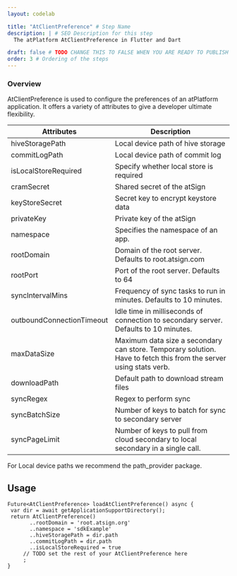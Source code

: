 ```yaml
---
layout: codelab

title: "AtClientPreference" # Step Name
description: | # SEO Description for this step
  The atPlatform AtClientPreference in Flutter and Dart

draft: false # TODO CHANGE THIS TO FALSE WHEN YOU ARE READY TO PUBLISH THE PAGE
order: 3 # Ordering of the steps
---
```


### Overview

AtClientPreference is used to configure the preferences of an atPlatform application. It offers a variety of attributes to give a developer ultimate flexibility.

| Attributes                | Description                                                                                                       |
| ------------------------- | ----------------------------------------------------------------------------------------------------------------- |
| hiveStoragePath           | Local device path of hive storage                                                                                 |
| commitLogPath             | Local device path of commit log                                                                                   |
| isLocalStoreRequired      | Specify whether local store is required                                                                           |
| cramSecret                | Shared secret of the atSign                                                                                       |
| keyStoreSecret            | Secret key to encrypt keystore data                                                                               |
| privateKey                | Private key of the atSign                                                                                         |
| namespace                 | Specifies the namespace of an app.                                                                                |
| rootDomain                | Domain of the root server. Defaults to root.atsign.com                                                            |
| rootPort                  | Port of the root server. Defaults to 64                                                                           |
| syncIntervalMins          | Frequency of sync tasks to run in minutes. Defaults to 10 minutes.                                                |
| outboundConnectionTimeout | Idle time in milliseconds of connection to secondary server. Defaults to 10 minutes.                              |
| maxDataSize               | Maximum data size a secondary can store. Temporary solution. Have to fetch this from the server using stats verb. |
| downloadPath              | Default path to download stream files                                                                             |
| syncRegex                 | Regex to perform sync                                                                                             |
| syncBatchSize             | Number of keys to batch for sync to secondary server                                                              |
| syncPageLimit             | Number of keys to pull from cloud secondary to local secondary in a single call.                                  |

For Local device paths we recommend the path_provider package.

## Usage

```
Future<AtClientPreference> loadAtClientPreference() async {
 var dir = await getApplicationSupportDirectory();
 return AtClientPreference()
       ..rootDomain = 'root.atsign.org'
       ..namespace = 'sdkExample'
       ..hiveStoragePath = dir.path
       ..commitLogPath = dir.path
       ..isLocalStoreRequired = true
     // TODO set the rest of your AtClientPreference here
     ;
}
```
